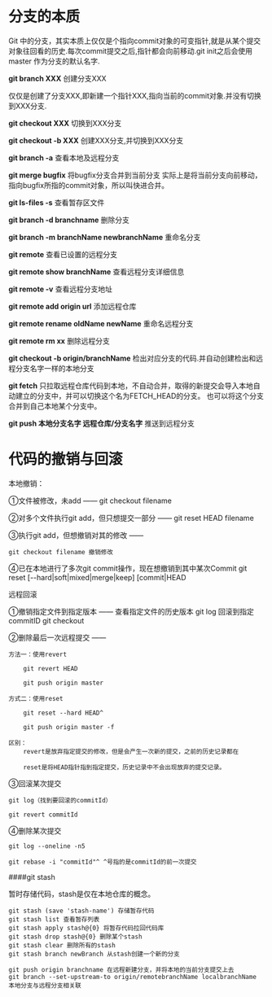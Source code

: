 分支的本质
================================
Git 中的分支，其实本质上仅仅是个指向commit对象的可变指针,就是从某个提交对象往回看的历史.每次commit提交之后,指针都会向前移动.git init之后会使用 master 作为分支的默认名字.

**git branch XXX** 创建分支XXX  

仅仅是创建了分支XXX,即新建一个指针XXX,指向当前的commit对象.并没有切换到XXX分支.

**git checkout XXX** 切换到XXX分支

**git checkout -b XXX** 创建XXX分支,并切换到XXX分支

**git branch -a** 查看本地及远程分支

**git merge bugfix** 将bugfix分支合并到当前分支
实际上是将当前分支向前移动，指向bugfix所指的commit对象，所以叫快进合并。

**git ls-files -s** 查看暂存区文件

**git branch -d branchname** 删除分支

**git branch -m branchName newbranchName** 重命名分支

**git remote** 查看已设置的远程分支

**git remote show branchName** 查看远程分支详细信息

**git remote -v** 查看远程分支地址

**git remote add origin url** 添加远程仓库

**git remote rename oldName newName** 重命名远程分支

**git remote rm xx** 删除远程分支

**git checkout -b origin/branchName** 
检出对应分支的代码.并自动创建检出和远程分支名字一样的本地分支

**git fetch** 只拉取远程仓库代码到本地，不自动合并，取得的新提交会导入本地自动建立的分支中，并可以切换这个名为FETCH_HEAD的分支。
也可以将这个分支合并到自己本地某个分支中。

**git push 本地分支名字 远程仓库/分支名字** 推送到远程分支

代码的撤销与回滚
==============================
本地撤销：

①文件被修改，未add —— git checkout filename

②对多个文件执行git add，但只想提交一部分 —— git reset HEAD filename

③执行git add，但想撤销对其的修改 —— 

    git checkout filename 撤销修改

④已在本地进行了多次git commit操作，现在想撤销到其中某次Commit
    git reset [--hard|soft|mixed|merge|keep] [commit|HEAD


远程回滚

①撤销指定文件到指定版本 —— 
    查看指定文件的历史版本 git log <filename>
    回滚到指定commitID git checkout <commitID> <filename>

②删除最后一次远程提交 —— 
    
    方法一：使用revert
        
        git revert HEAD
        
        git push origin master
    
    方式二：使用reset
        
        git reset --hard HEAD^
        
        git push origin master -f
    
    区别：
        revert是放弃指定提交的修改，但是会产生一次新的提交，之前的历史记录都在
        
        reset是将HEAD指针指到指定提交，历史记录中不会出现放弃的提交记录。

③回滚某次提交
    
    git log（找到要回滚的commitId）
    
    git revert commitId

④删除某次提交
    
    git log --oneline -n5
    
    git rebase -i "commitId"^ ^号指的是commitId的前一次提交

####git stash

暂时存储代码，stash是仅在本地仓库的概念。
    
    git stash (save 'stash-name') 存储暂存代码
    git stash list 查看暂存列表
    git stash apply stash@{0} 将暂存代码拉回代码库
    git stash drop stash@{0} 删除某个stash
    git stash clear 删除所有的stash
    git stash branch newBranch 从stash创建一个新的分支
    
    git push origin branchname 在远程新建分支，并将本地的当前分支提交上去
    git branch --set-upstream-to origin/remotebranchName localbranchName
    本地分支与远程分支相关联